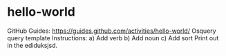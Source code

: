 # hello-world
GitHub Guides: https://guides.github.com/activities/hello-world/
Osquery query template Instructions:
  a) Add verb
  b) Add noun
  c) Add sort
  Print out in the ediduksjsd.
